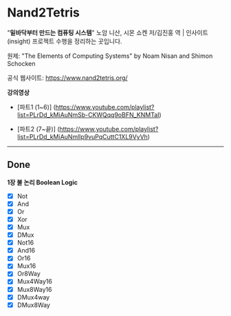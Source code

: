 # Nand2Tetris

"**밑바닥부터 만드는 컴퓨팅 시스템**" 노암 니산, 시몬 쇼켄 저/김진홍 역 | 인사이트(insight) 프로젝트 수행을 정리하는 곳입니다.

원제: "The Elements of Computing Systems" by Noam Nisan and Shimon Schocken

공식 웹사이트: https://www.nand2tetris.org/

**강의영상**

- [파트1 (1~6)] (https://www.youtube.com/playlist?list=PLrDd_kMiAuNmSb-CKWQqq9oBFN_KNMTaI)

- [파트2 (7~끝)] (https://www.youtube.com/playlist?list=PLrDd_kMiAuNmllp9vuPqCuttC1XL9VyVh)

___

## Done

**1장 불 논리 Boolean Logic**

- [x] Not
- [x] And
- [x] Or
- [x] Xor
- [x] Mux
- [x] DMux
- [x] Not16
- [x] And16
- [x] Or16
- [x] Mux16
- [x] Or8Way
- [x] Mux4Way16
- [x] Mux8Way16
- [x] DMux4way
- [x] DMux8Way